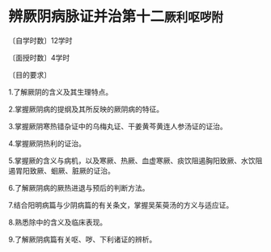 # 辨厥阴病脉证并治第十二<small>厥利呕哕附</small>

〔自学时数〕12学时

〔面授时数〕4学时

〔目的要求〕

1.了解厥阴的含义及其生理特点。

2.掌握厥阴病的提纲及其所反映的厥阴病的特征。

3.掌握厥阴寒热错杂证中的乌梅丸证、干姜黄芩黄连人参汤证的证治。

4.掌握厥阴热利的证治。

5.掌握厥的含义与病机，以及寒厥、热厥、血虚寒厥、痰饮阻遏胸阳致厥、水饮阻遏胃阳致厥、蛔厥、脏厥的证治。

6.了解厥阴病的厥热进退与预后的判断方法。

7.结合阳明病篇与少阴病篇的有关条文，掌握吴茱萸汤的方义与适应证。

8.熟悉除中的含义及临床表现。

9.了解厥阴病篇有关呕、哕、下利诸证的辨析。
